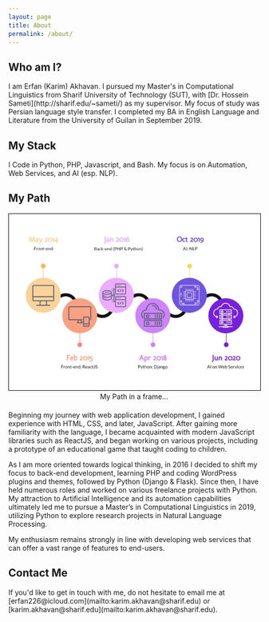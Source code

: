 ```yaml
---
layout: page
title: About
permalink: /about/
---
```


<h2 class="post-list-heading">Who am I?</h2>
I am Erfan (Karim) Akhavan. I pursued my Master's in Computational Linguistics from Sharif University of Technology (SUT), with [Dr. Hossein Sameti](http://sharif.edu/~sameti/) as my supervisor. My focus of study was Persian language style transfer. I completed my BA in English Language and Literature from the University of Guilan in September 2019.

<h2>My Stack</h2>
I Code in Python, PHP, Javascript, and Bash. My focus is on Automation, Web Services, and AI (esp. NLP).

<h2 class="post-list-heading">My Path</h2>
<figure style="margin: 0 auto; text-align:center">
    <img style="display:inline-block;border:1px solid black" width="550" src="/res/my_path.jpg" alt="My Path in a frame. From HTML to web services...">
    <figcaption>My Path in a frame...</figcaption>
</figure>

<p style="margin-top: 20px">Beginning my journey with web application development, I gained experience with HTML, CSS, and later, JavaScript. After gaining more familiarity with the language, I became acquainted with modern JavaScript libraries such as ReactJS, and began working on various projects, including a prototype of an educational game that taught coding to children. </p>
<p>As I am more oriented towards logical thinking, in 2016 I decided to shift my focus to back-end development, learning PHP and coding WordPress plugins and themes, followed by Python (Django & Flask). Since then, I have held numerous roles and worked on various freelance projects with Python. My attraction to Artificial Intelligence and its automation capabilities ultimately led me to pursue a Master’s in Computational Linguistics in 2019, utilizing Python to explore research projects in Natural Language Processing.
</p>
<p>My enthusiasm remains strongly in line with developing web services that can offer a vast range of features to end-users.
</p>

<h2 class="post-list-heading">Contact Me</h2>
If you'd like to get in touch with me, do not hesitate to email me at [erfan226@icloud.com](mailto:karim.akhavan@sharif.edu) or [karim.akhavan@sharif.edu](mailto:karim.akhavan@sharif.edu).
